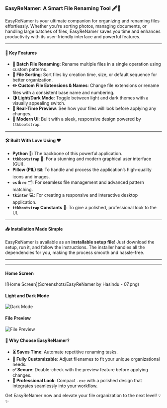 ### EasyReNamer: A Smart File Renaming Tool 🖋️📂

EasyReNamer is your ultimate companion for organizing and renaming files effortlessly. Whether you're sorting photos, managing documents, or handling large batches of files, EasyReNamer saves you time and enhances productivity with its user-friendly interface and powerful features.

---

#### 🚀 **Key Features**
- **🔄 Batch File Renaming**: Rename multiple files in a single operation using custom patterns.
- **📑 File Sorting**: Sort files by creation time, size, or default sequence for better organization.
- **✏️ Custom File Extensions & Names**: Change file extensions or rename files with a consistent base name and numbering.
- **🌗 Light/Dark Mode**: Toggle between light and dark themes with a visually appealing switch.
- **👀 Real-Time Preview**: See how your files will look before applying any changes.
- **🎨 Modern UI**: Built with a sleek, responsive design powered by `ttkbootstrap`.

---

#### 🛠️ **Built With Love Using** ❤️
- **Python** 🐍: The backbone of this powerful application.
- **`ttkbootstrap`** 🎨: For a stunning and modern graphical user interface (GUI).
- **Pillow (PIL)** 🖼️: To handle and process the application’s high-quality icons and images.
- **`os` & `re`** 🗂️: For seamless file management and advanced pattern matching.
- **`tkinter`** 💻: For creating a responsive and interactive desktop application.
- **`ttkbootstrap` Constants** 📑: To give a polished, professional look to the UI.

---

#### 📥 **Installation Made Simple**
EasyReNamer is available as an **installable setup file**! Just download the setup, run it, and follow the instructions. The installer handles all the dependencies for you, making the process smooth and hassle-free. 

---

---
#### Home Screen
![Home Screen](Screenshots/EasyReNamer by Hasindu - 07.png)

#### Light and Dark Mode
![Dark Mode](Screenshots/dark_mode.png)

#### File Preview
![File Preview](Screenshots/rename_preview.png)

#### 🎉 Why Choose EasyReNamer? 
- **⏳ Saves Time**: Automate repetitive renaming tasks.
- **🔧 Fully Customizable**: Adjust filenames to fit your unique organizational needs.
- **✅ Secure**: Double-check with the preview feature before applying changes.
- **💼 Professional Look**: Compact `.exe` with a polished design that integrates seamlessly into your workflow.

Get EasyReNamer now and elevate your file organization to the next level! 💡✨
